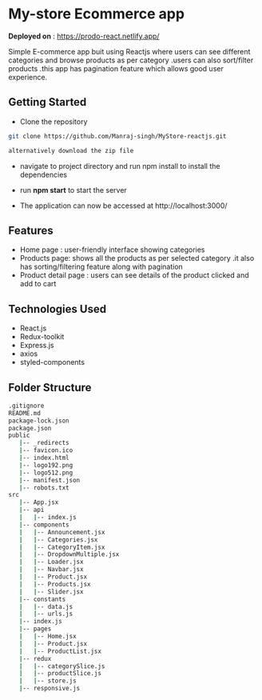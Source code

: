 
# My-store Ecommerce app
**Deployed on** : https://prodo-react.netlify.app/

Simple E-commerce app buit using Reactjs where users can see different categories and browse products as per category .users can also sort/filter products .this app has pagination feature which allows good user experience.

## Getting Started


- Clone the repository
```bash
git clone https://github.com/Manraj-singh/MyStore-reactjs.git

alternatively download the zip file
```

- navigate to project directory and run npm install to install the dependencies

- run **npm start** to start the server
- The application can now be accessed at http://localhost:3000/


## Features
- Home page : user-friendly interface showing categories 
- Products page: shows all the products as per selected category .it also has sorting/filtering feature along with pagination
- Product detail page : users can see details of the product clicked and add to cart


## Technologies Used
- React.js
- Redux-toolkit
- Express.js
- axios
- styled-components










## Folder Structure
```bash
.gitignore
README.md
package-lock.json
package.json
public
   |-- _redirects
   |-- favicon.ico
   |-- index.html
   |-- logo192.png
   |-- logo512.png
   |-- manifest.json
   |-- robots.txt
src
   |-- App.jsx
   |-- api
   |   |-- index.js
   |-- components
   |   |-- Announcement.jsx
   |   |-- Categories.jsx
   |   |-- CategoryItem.jsx
   |   |-- DropdownMultiple.jsx
   |   |-- Loader.jsx
   |   |-- Navbar.jsx
   |   |-- Product.jsx
   |   |-- Products.jsx
   |   |-- Slider.jsx
   |-- constants
   |   |-- data.js
   |   |-- urls.js
   |-- index.js
   |-- pages
   |   |-- Home.jsx
   |   |-- Product.jsx
   |   |-- ProductList.jsx
   |-- redux
   |   |-- categorySlice.js
   |   |-- productSlice.js
   |   |-- store.js
   |-- responsive.js
```


##
